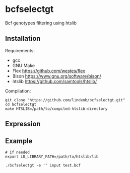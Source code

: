 # bcfselectgt

Bcf genotypes filtering using htslib

## Installation

Requirements:

  * gcc
  * GNU Make
  * Flex https://github.com/westes/flex
  * Bison https://www.gnu.org/software/bison/
  * htslib https://github.com/samtools/htslib/

Compilation:


```
git clone "https://github.com/lindenb/bcfselectgt.git"
cd bcfselectgt
make HTSLIB=/path/to/compiled-htslib-directory
```	

## Expression




## Example

```
# if needed
export LD_LIBRARY_PATH=/path/to/htslib/lib

./bcfselectgt -e '' input test.bcf
```





